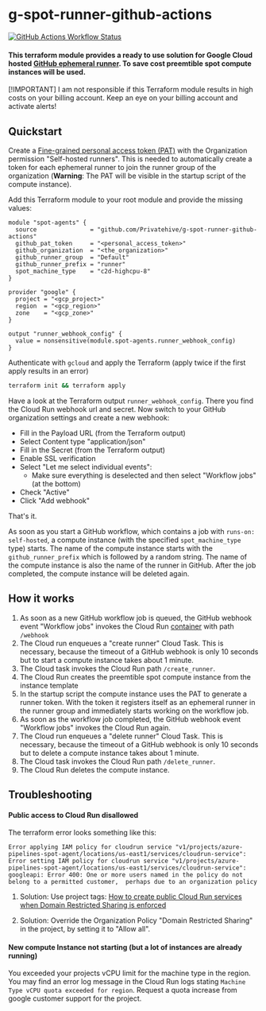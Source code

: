 # g-spot-runner-github-actions

[![GitHub Actions Workflow Status](https://img.shields.io/github/actions/workflow/status/Privatehive/g-spot-runner-github-actions/main.yml?branch=master&style=flat&logo=github&label=Docker+build)](https://github.com/Privatehive/g-spot-runner-github-actions/actions?query=branch%3Amaster)

#### This terraform module provides a ready to use solution for Google Cloud hosted [GitHub ephemeral runner](https://docs.github.com/en/actions/hosting-your-own-runners/managing-self-hosted-runners/autoscaling-with-self-hosted-runners#using-ephemeral-runners-for-autoscaling). To save cost preemtible spot compute instances will be used.

[!IMPORTANT] 
I am not responsible if this Terraform module results in high costs on your billing account. Keep an eye on your billing account and activate alerts!

## Quickstart

Create a [Fine-grained personal access token (PAT)](https://docs.github.com/en/authentication/keeping-your-account-and-data-secure/managing-your-personal-access-tokens#creating-a-fine-grained-personal-access-token) with the Organization permission "Self-hosted runners". This is needed to automatically create a token for each ephemeral runner to join the runner group of the organization (**Warning**: The PAT will be visible in the startup script of the compute instance).

Add this Terraform module to your root module and provide the missing values:

``` hcl
module "spot-agents" {
  source               = "github.com/Privatehive/g-spot-runner-github-actions"
  github_pat_token     = "<personal_access_token>"
  github_organization  = "<the_organization>"
  github_runner_group  = "Default"
  github_runner_prefix = "runner"
  spot_machine_type    = "c2d-highcpu-8"
}

provider "google" {
  project = "<gcp_project>"
  region  = "<gcp_region>"
  zone    = "<gcp_zone>"
}

output "runner_webhook_config" {
  value = nonsensitive(module.spot-agents.runner_webhook_config)
}
```

Authenticate with `gcloud` and apply the Terraform (apply twice if the first apply results in an error)

``` bash
terraform init && terraform apply
```

Have a look at the Terraform output `runner_webhook_config`. There you find the Cloud Run webhook url and secret. Now switch to your GitHub organization settings and create a new webhook:
* Fill in the Payload URL (from the Terraform output)
* Select Content type "application/json"
* Fill in the Secret (from the Terraform output)
* Enable SSL verification
* Select "Let me select individual events":
  * Make sure everything is deselected and then select "Workflow jobs" (at the bottom)
* Check "Active"
* Click "Add webhook"

That's it.

As soon as you start a GitHub workflow, which contains a job with `runs-on: self-hosted`, a compute instance (with the specified `spot_machine_type` type) starts. The name of the compute instance starts with the `github_runner_prefix` which is followed by a random string. The name of the compute instance is also the name of the runner in GitHub. After the job completed, the compute instance will be deleted again.

## How it works

1. As soon as a new GitHub workflow job is queued, the GitHub webhook event "Workflow jobs" invokes the Cloud Run [container](https://github.com/Privatehive/g-spot-runner-github-actions/pkgs/container/runner-autoscaler) with path `/webhook`
2. The Cloud run enqueues a "create runner" Cloud Task. This is necessary, because the timeout of a GitHub webhook is only 10 seconds but to start a compute instance takes about 1 minute.
3. The Cloud task invokes the Cloud Run path `/create_runner`.
4. The Cloud Run creates the preemtible spot compute instance from the instance template
5. In the startup script the compute instance uses the PAT to generate a runner token. With the token it registers itself as an ephemeral runner in the runner group and immediately starts working on the workflow job.
6. As soon as the workflow job completed, the GitHub webhook event "Workflow jobs" invokes the Cloud Run again.
7. The Cloud run enqueues a "delete runner" Cloud Task. This is necessary, because the timeout of a GitHub webhook is only 10 seconds but to delete a compute instance takes about 1 minute.
8. The Cloud task invokes the Cloud Run path `/delete_runner`.
9. The Cloud Run deletes the compute instance.

## Troubleshooting

#### Public access to Cloud Run disallowed

The terraform error looks something like this:
```
Error applying IAM policy for cloudrun service "v1/projects/azure-pipelines-spot-agent/locations/us-east1/services/cloudrun-service": Error setting IAM policy for cloudrun service "v1/projects/azure-pipelines-spot-agent/locations/us-east1/services/cloudrun-service": googleapi: Error 400: One or more users named in the policy do not belong to a permitted customer,  perhaps due to an organization policy
```

1. Solution: Use project tags: [How to create public Cloud Run services when Domain Restricted Sharing is enforced](https://cloud.google.com/blog/topics/developers-practitioners/how-create-public-cloud-run-services-when-domain-restricted-sharing-enforced?hl=en)

2. Solution: Override the Organization Policy "Domain Restricted Sharing" in the project, by setting it to "Allow all".

#### New compute Instance not starting (but a lot of instances are already running)

You exceeded your projects vCPU limit for the machine type in the region. You may find an error log message in the Cloud Run logs stating `Machine Type vCPU quota exceeded for region`. Request a quota increase from google customer support for the project.
